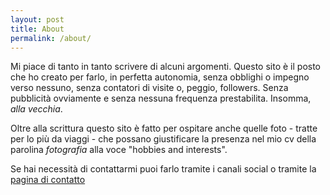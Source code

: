 ```yaml
---
layout: post
title: About
permalink: /about/
---
```

Mi piace di tanto in tanto scrivere di alcuni argomenti. Questo sito è il posto che ho creato per farlo, in perfetta autonomia, senza obblighi o impegno verso nessuno, senza contatori di visite o, peggio, followers. Senza pubblicità ovviamente e senza nessuna frequenza prestabilita. Insomma, _alla vecchia_.

Oltre alla scrittura questo sito è fatto per ospitare anche quelle foto - tratte per lo più da viaggi - che possano giustificare la presenza nel mio cv della parolina _fotografia_ alla voce "hobbies and interests".

Se hai necessità di contattarmi puoi farlo tramite i canali social o tramite la [pagina di contatto](/contact)
